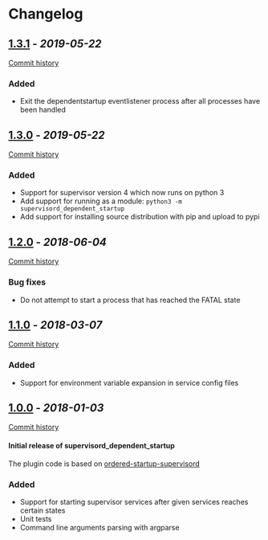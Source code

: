 # Changelog

## [1.3.1](https://github.com/bendikro/supervisord-dependent-startup/releases/tag/v1.3.1) - _2019-05-22_
[Commit history](https://github.com/bendikro/supervisord-dependent-startup/compare/v1.3.0...v1.3.1)

### Added
- Exit the dependentstartup eventlistener process after all processes have been handled


## [1.3.0](https://github.com/bendikro/supervisord-dependent-startup/releases/tag/v1.3.0) - _2019-05-22_
[Commit history](https://github.com/bendikro/supervisord-dependent-startup/compare/v1.2.0...v1.3.0)

### Added
- Support for supervisor version 4 which now runs on python 3
- Add support for running as a module: `python3 -m supervisord_dependent_startup`
- Add support for installing source distribution with pip and upload to pypi


## [1.2.0](https://github.com/bendikro/supervisord-dependent-startup/releases/tag/v1.2.0) - _2018-06-04_
[Commit history](https://github.com/bendikro/supervisord-dependent-startup/compare/v1.1.0...v1.2.0)

### Bug fixes
- Do not attempt to start a process that has reached the FATAL state


## [1.1.0](https://github.com/bendikro/supervisord-dependent-startup/releases/tag/v1.1.0) - _2018-03-07_
[Commit history](https://github.com/bendikro/supervisord-dependent-startup/compare/v1.0.0...v1.1.0)

### Added
- Support for environment variable expansion in service config files


## [1.0.0](https://github.com/bendikro/supervisord-dependent-startup/releases/tag/v1.0.0) - _2018-01-03_
[Commit history](https://github.com/bendikro/supervisord-dependent-startup/compare/54e32080e673f1548c5d97ed483805d63754656a...v1.0.0)

#### Initial release of supervisord_dependent_startup
The plugin code is based on [ordered-startup-supervisord](https://github.com/jasoncorbett/ordered-startup-supervisord/)

### Added
- Support for starting supervisor services after given services reaches certain states
- Unit tests
- Command line arguments parsing with argparse
